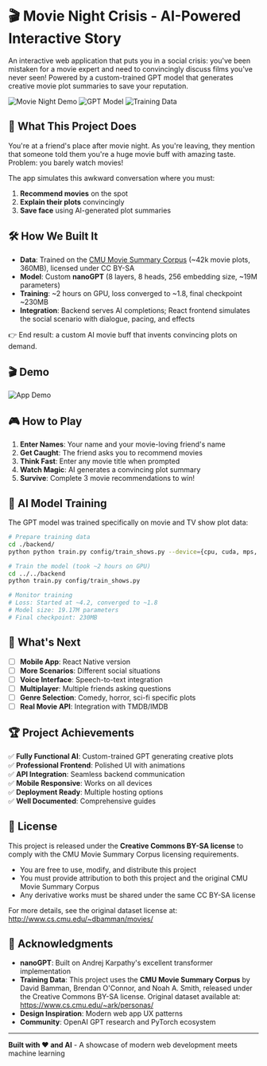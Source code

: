 # 🎬 Movie Night Crisis - AI-Powered Interactive Story

An interactive web application that puts you in a social crisis: you've been mistaken for a movie expert and need to convincingly discuss films you've never seen! Powered by a custom-trained GPT model that generates creative movie plot summaries to save your reputation.

![Movie Night Demo](https://img.shields.io/badge/Status-Live%20Demo-green) ![GPT Model](https://img.shields.io/badge/Model-19.17M%20Parameters-blue) ![Training Data](https://img.shields.io/badge/Training%20Data-360MB+-orange)

## 🎯 What This Project Does

You're at a friend's place after movie night. As you're leaving, they mention that someone told them you're a huge movie buff with amazing taste. Problem: you barely watch movies!

The app simulates this awkward conversation where you must:

1. **Recommend movies** on the spot
2. **Explain their plots** convincingly
3. **Save face** using AI-generated plot summaries

## 🛠️ How We Built It

- **Data**: Trained on the [CMU Movie Summary Corpus](https://www.cs.cmu.edu/~ark/personas/) (~42k movie plots, 360MB), licensed under CC BY-SA  
- **Model**: Custom **nanoGPT** (8 layers, 8 heads, 256 embedding size, ~19M parameters)  
- **Training**: ~2 hours on GPU, loss converged to ~1.8, final checkpoint ~230MB  
- **Integration**: Backend serves AI completions; React frontend simulates the social scenario with dialogue, pacing, and effects  

👉 End result: a custom AI movie buff that invents convincing plots on demand.

## 🎬 Demo

![App Demo](./assets/demo.gif)

## 🎮 How to Play

1. **Enter Names**: Your name and your movie-loving friend's name
2. **Get Caught**: The friend asks you to recommend movies
3. **Think Fast**: Enter any movie title when prompted
4. **Watch Magic**: AI generates a convincing plot summary
5. **Survive**: Complete 3 movie recommendations to win!

## 🤖 AI Model Training

The GPT model was trained specifically on movie and TV show plot data:

```bash
# Prepare training data
cd ./backend/
python python train.py config/train_shows.py --device={cpu, cuda, mps, etc} --compile=False --eval_iters=20 --log_interval=1 --block_size=128 --batch_size=32 --n_layer=8 --n_head=8 --n_embd=256 --max_iters=2000 --lr_decay_iters=2000 --dropout=0.0

# Train the model (took ~2 hours on GPU)
cd ../../backend
python train.py config/train_shows.py

# Monitor training
# Loss: Started at ~4.2, converged to ~1.8
# Model size: 19.17M parameters
# Final checkpoint: 230MB
```

## 🚀 What's Next

- [ ] **Mobile App**: React Native version
- [ ] **More Scenarios**: Different social situations
- [ ] **Voice Interface**: Speech-to-text integration
- [ ] **Multiplayer**: Multiple friends asking questions
- [ ] **Genre Selection**: Comedy, horror, sci-fi specific plots
- [ ] **Real Movie API**: Integration with TMDB/IMDB

## 🏆 Project Achievements

✅ **Fully Functional AI**: Custom-trained GPT generating creative plots  
✅ **Professional Frontend**: Polished UI with animations  
✅ **API Integration**: Seamless backend communication  
✅ **Mobile Responsive**: Works on all devices  
✅ **Deployment Ready**: Multiple hosting options  
✅ **Well Documented**: Comprehensive guides

## 📝 License

This project is released under the **Creative Commons BY-SA license** to comply with the CMU Movie Summary Corpus licensing requirements.

- You are free to use, modify, and distribute this project
- You must provide attribution to both this project and the original CMU Movie Summary Corpus
- Any derivative works must be shared under the same CC BY-SA license

For more details, see the original dataset license at: http://www.cs.cmu.edu/~dbamman/movies/

## 🙏 Acknowledgments

- **nanoGPT**: Built on Andrej Karpathy's excellent transformer implementation
- **Training Data**: This project uses the **CMU Movie Summary Corpus** by David Bamman, Brendan O'Connor, and Noah A. Smith, released under the Creative Commons BY-SA license. Original dataset available at: https://www.cs.cmu.edu/~ark/personas/
- **Design Inspiration**: Modern web app UX patterns
- **Community**: OpenAI GPT research and PyTorch ecosystem

---

**Built with ❤️ and AI** - A showcase of modern web development meets machine learning
